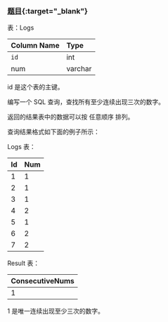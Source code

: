 ### [题目](https://leetcode.cn/problems/consecutive-numbers){:target="_blank"}

表：Logs

| Column Name | Type    |
|:------------|:--------|
| `id`        | int     |
| num         | varchar |

id 是这个表的主键。

编写一个 SQL 查询，查找所有至少连续出现三次的数字。

返回的结果表中的数据可以按 任意顺序 排列。

查询结果格式如下面的例子所示：

Logs 表：

| Id  | Num |
|:----|:----|
| 1   | 1   |
| 2   | 1   |
| 3   | 1   |
| 4   | 2   |
| 5   | 1   |
| 6   | 2   |
| 7   | 2   |

Result 表：

| ConsecutiveNums |
|:----------------|
| 1               |

1 是唯一连续出现至少三次的数字。
